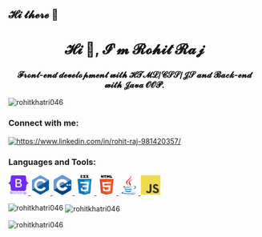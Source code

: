 ## 𝓗𝓲 𝓽𝓱𝓮𝓻𝓮 👋

<h1 align="center">𝓗𝓲 👋, 𝓘'𝓶 𝓡𝓸𝓱𝓲𝓽 𝓡𝓪𝓳</h1>
<h3 align="center">𝓕𝓻𝓸𝓷𝓽-𝓮𝓷𝓭 𝓭𝓮𝓿𝓮𝓵𝓸𝓹𝓶𝓮𝓷𝓽 𝔀𝓲𝓽𝓱 𝓗𝓣𝓜𝓛/𝓒𝓢𝓢/𝓙𝓢 𝓪𝓷𝓭 𝓑𝓪𝓬𝓴-𝓮𝓷𝓭 𝔀𝓲𝓽𝓱 𝓙𝓪𝓿𝓪 𝓞𝓞𝓟.</h3>

<p align="left"> <img src="https://komarev.com/ghpvc/?username=rohitkhatri046&label=Profile%20views&color=0e75b6&style=flat" alt="rohitkhatri046" /> </p>

<h3 align="left">Connect with me:</h3>
<p align="left">
<a href="www.linkedin.com/in/rohit-raj-981420357" target="blank"><img align="center" src="https://raw.githubusercontent.com/rahuldkjain/github-profile-readme-generator/master/src/images/icons/Social/linked-in-alt.svg" alt="https://www.linkedin.com/in/rohit-raj-981420357/" height="30" width="40" /></a>
</p>

<h3 align="left">Languages and Tools:</h3>
<p align="left"> <a href="https://getbootstrap.com" target="_blank" rel="noreferrer"> <img src="https://raw.githubusercontent.com/devicons/devicon/master/icons/bootstrap/bootstrap-plain-wordmark.svg" alt="bootstrap" width="40" height="40"/> </a> <a href="https://www.cprogramming.com/" target="_blank" rel="noreferrer"> <img src="https://raw.githubusercontent.com/devicons/devicon/master/icons/c/c-original.svg" alt="c" width="40" height="40"/> </a> <a href="https://www.w3schools.com/cpp/" target="_blank" rel="noreferrer"> <img src="https://raw.githubusercontent.com/devicons/devicon/master/icons/cplusplus/cplusplus-original.svg" alt="cplusplus" width="40" height="40"/> </a> <a href="https://www.w3schools.com/css/" target="_blank" rel="noreferrer"> <img src="https://raw.githubusercontent.com/devicons/devicon/master/icons/css3/css3-original-wordmark.svg" alt="css3" width="40" height="40"/> </a> <a href="https://www.w3.org/html/" target="_blank" rel="noreferrer"> <img src="https://raw.githubusercontent.com/devicons/devicon/master/icons/html5/html5-original-wordmark.svg" alt="html5" width="40" height="40"/> </a> <a href="https://www.java.com" target="_blank" rel="noreferrer"> <img src="https://raw.githubusercontent.com/devicons/devicon/master/icons/java/java-original.svg" alt="java" width="40" height="40"/> </a> <a href="https://developer.mozilla.org/en-US/docs/Web/JavaScript" target="_blank" rel="noreferrer"> <img src="https://raw.githubusercontent.com/devicons/devicon/master/icons/javascript/javascript-original.svg" alt="javascript" width="40" height="40"/> </a> </p>

<p><img align="left" src="https://github-readme-stats.vercel.app/api/top-langs?username=rohitkhatri046&show_icons=true&locale=en&layout=compact" alt="rohitkhatri046" /></p>

<p>&nbsp;<img align="center" src="https://github-readme-stats.vercel.app/api?username=rohitkhatri046&show_icons=true&locale=en" alt="rohitkhatri046" /></p>

<p><img align="center" src="https://github-readme-streak-stats.herokuapp.com/?user=rohitkhatri046&" alt="rohitkhatri046" /></p>

